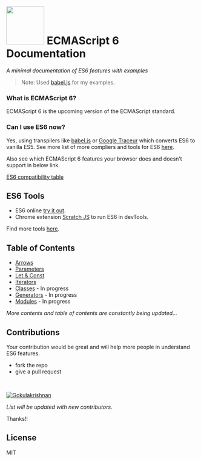 # <img src="http://i.imgur.com/dZ3KF2a.png" width="100px"/> ECMAScript 6 Documentation

*A minimal documentation of ES6 features with examples*

>Note: Used <a href="http://babeljs.io/" target="_blank">babel.js</a> for my examples.

### What is ECMAScript 6?

ECMAScript 6 is the upcoming version of the ECMAScript standard.

### Can I use ES6 now?

Yes, using transpilers like <a href="http://babeljs.io/" target="_blank">babel.js</a> or <a href="https://github.com/google/traceur-compiler" target="_blank">Google Traceur</a> which converts ES6 to vanilla ES5. See more list of more compliers and tools for ES6 <a href="https://github.com/addyosmani/es6-tools" target="_blank">here</a>.

Also see which ECMAScript 6 features your browser does and doesn’t support in below link.

<a href="http://kangax.github.io/compat-table/es6/" target="_blank">ES6 compatibility table</a>	

## ES6 Tools

- ES6 online <a href="http://babeljs.io/repl/" target="_blank">try it out</a>.
- Chrome extension <a href="https://goo.gl/5bqjIo" target="_blank">Scratch JS</a> to run ES6 in devTools.

Find more tools <a href="https://github.com/addyosmani/es6-tools" target="_blank">here</a>.

## Table of Contents
- [Arrows](https://github.com/gokulkrishh/ES6-Examples/blob/master/Examples/Arrows/Arrows.md "Arrows")
- [Parameters](https://github.com/gokulkrishh/ES6-Examples/blob/master/Examples/Parameter%20Handling/Parameter%20Handling.md "Parameter Handling")
- [Let & Const](https://github.com/gokulkrishh/ES6-Examples/blob/master/Examples/Let%20&%20Const/Let%20&%20Const.md "Let & Const")
- [Iterators](https://github.com/gokulkrishh/ES6-Examples/blob/master/Examples/Iterators/Iterators.md "Iterators")
- [Classes](#classes) - In progress
- [Generators](#generators) - In progress
- [Modules](#modules) - In progress


*More contents and table of contents are constantly being updated...*

## Contributions

Your contribution would be great and will help more people in understand ES6 features.

- fork the repo
- give a pull request

<br>

[![Gokulakrishnan](https://avatars0.githubusercontent.com/u/2944237?v=3&s=72)](https://github.com/gokulkrishh)

*List will be updated with new contributors.*

Thanks!!

License
----

MIT
